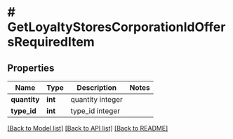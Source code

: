 # # GetLoyaltyStoresCorporationIdOffersRequiredItem

## Properties

Name | Type | Description | Notes
------------ | ------------- | ------------- | -------------
**quantity** | **int** | quantity integer | 
**type_id** | **int** | type_id integer | 

[[Back to Model list]](../../README.md#documentation-for-models) [[Back to API list]](../../README.md#documentation-for-api-endpoints) [[Back to README]](../../README.md)


